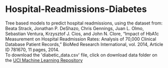 # Hospital-Readmissions-Diabetes

Tree based models to predict hospital readmissions, using the dataset from:
<br>
Beata Strack, Jonathan P. DeShazo, Chris Gennings, Juan L. Olmo, Sebastian Ventura, Krzysztof J. Cios, and John N. Clore, “Impact of HbA1c Measurement on Hospital Readmission Rates: Analysis of 70,000 Clinical Database Patient Records,” BioMed Research International, vol. 2014, Article ID 781670, 11 pages, 2014.
<br>
To download the 'diabetic_data.csv' file, click on download data folder on the [UCI Machine Learning Repository](https://archive.ics.uci.edu/ml/datasets/diabetes+130-us+hospitals+for+years+1999-2008)
